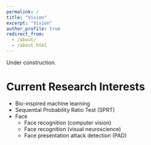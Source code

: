 ```yaml
---
permalink: /
title: "Vision"
excerpt: "Vision"
author_profile: true
redirect_from: 
  - /about/
  - /about.html
---
```


Under construction.

# Current Research Interests  
- Bio-inspired machine learning  
- Sequential Probability Ratio Test (SPRT)
- Face
  - Face recognition (computer vision)
  - Face recognition (visual neuroscience)
  - Face presentation attack detection (PAD)

